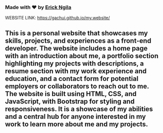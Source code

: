 ### Made with ❤️ by [Erick Ngila](https://www.instagram.com/thee_kavesu?igsh=MXI2YXR6OTM0eHk1aw==)
WEBSITE LINK: https://gachui.github.io/my.website/

This is a personal website that showcases my skills, projects, and experiences as a front-end developer. The website includes a home page with an introduction about me, a portfolio section highlighting my projects with descriptions, a resume section with my work experience and education, and a contact form for potential employers or collaborators to reach out to me. The website is built using HTML, CSS, and JavaScript, with Bootstrap for styling and responsiveness. It is a showcase of my abilities and a central hub for anyone interested in my work to learn more about me and my projects.
---
